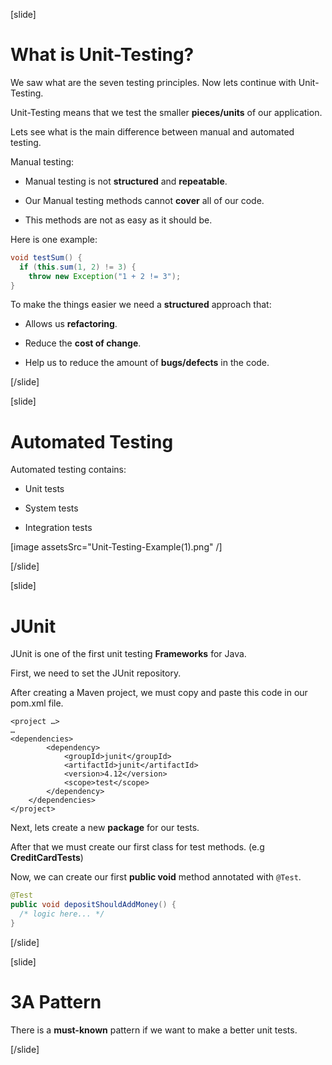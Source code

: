 [slide]

# What is Unit-Testing?

We saw what are the seven testing principles. Now lets continue with Unit-Testing.

Unit-Testing means that we test the smaller **pieces/units** of our application.

Lets see what is the main difference between manual and automated testing.

Manual testing:

- Manual testing is not **structured** and **repeatable**.

- Our Manual testing methods cannot **cover** all of our code.

- This methods are not as easy as it should be.

Here is one example: 

```java
void testSum() {
  if (this.sum(1, 2) != 3) {
    throw new Exception("1 + 2 != 3");
}
```

To make the things easier we need a **structured** approach that:

- Allows us **refactoring**.

- Reduce the **cost of change**.

- Help us to reduce the amount of **bugs/defects** in the code.


[/slide]


[slide]

# Automated Testing

Automated testing contains:

- Unit tests

- System tests

- Integration tests


[image assetsSrc="Unit-Testing-Example(1).png" /]


[/slide]

[slide]

# JUnit

JUnit is one of the first unit testing **Frameworks** for Java.

First, we need to set the JUnit repository. 

After creating a Maven project, we must copy and paste this code in our pom.xml file.

```
<project …>
…
<dependencies>
        <dependency>
            <groupId>junit</groupId>
            <artifactId>junit</artifactId>
            <version>4.12</version>
            <scope>test</scope>
        </dependency>
    </dependencies>
</project>
```

Next, lets create a new **package** for our tests.

After that we must create our first class for test methods. (e.g **CreditCardTests**)

Now, we can create our first **public void** method annotated with `@Test`.

``` java
@Test
public void depositShouldAddMoney() {
  /* logic here... */
}
```

[/slide]


[slide]

# 3A Pattern

There is a **must-known** pattern if we want to make a better unit tests.

[/slide]